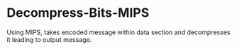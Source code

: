 # Decompress-Bits-MIPS
Using MIPS, takes encoded message within data section and decompresses it leading to output message.
